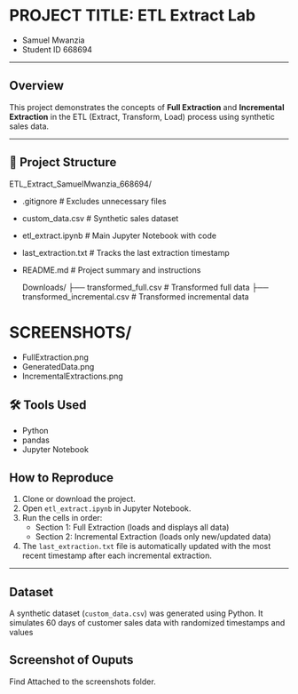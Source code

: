 # PROJECT TITLE: ETL Extract Lab

- Samuel Mwanzia  
- Student ID 668694  
---

## Overview

This project demonstrates the concepts of **Full Extraction** and **Incremental Extraction** in the ETL (Extract, Transform, Load) process using synthetic sales data.

---

## 📁 Project Structure
ETL_Extract_SamuelMwanzia_668694/
- .gitignore # Excludes unnecessary files
- custom_data.csv # Synthetic sales dataset
- etl_extract.ipynb # Main Jupyter Notebook with code 
- last_extraction.txt # Tracks the last extraction timestamp
- README.md # Project summary and instructions 

  Downloads/
  ├── transformed_full.csv       # Transformed full data
  ├── transformed_incremental.csv # Transformed incremental data
  
# SCREENSHOTS/
- FullExtraction.png
- GeneratedData.png
- IncrementalExtractions.png

## 🛠️ Tools Used

- Python
- pandas
- Jupyter Notebook

## How to Reproduce

1. Clone or download the project.
2. Open `etl_extract.ipynb` in Jupyter Notebook.
3. Run the cells in order:
   - Section 1: Full Extraction (loads and displays all data)
   - Section 2: Incremental Extraction (loads only new/updated data)
4. The `last_extraction.txt` file is automatically updated with the most recent timestamp after each incremental extraction.

---

## Dataset

A synthetic dataset (`custom_data.csv`) was generated using Python. It simulates 60 days of customer sales data with randomized timestamps and values

## Screenshot of Ouputs
Find Attached to the screenshots folder.

